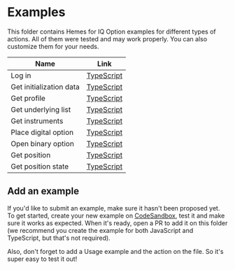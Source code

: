 # Examples

This folder contains Hemes for IQ Option examples for different types of actions. All of
them were tested and may work properly. You can also customize them for your
needs.

| Name                    | Link                                                |
| ----------------------- | --------------------------------------------------- |
| Log in                  | [TypeScript](./typescript/logIn.ts)                 |
| Get initialization data | [TypeScript](./typescript/getInitializationData.ts) |
| Get profile             | [TypeScript](./typescript/getProfile.ts)            |
| Get underlying list     | [TypeScript](./typescript/getUnderlyingList.ts)     |
| Get instruments         | [TypeScript](./typescript/getInstruments.ts)        |
| Place digital option    | [TypeScript](./typescript/placeDigitalOption.ts)    |
| Open binary option      | [TypeScript](./typescript/openBinaryOption.ts)      |
| Get position            | [TypeScript](./typescript/getPosition.ts)           |
| Get position state      | [TypeScript](./typescript/getPositionState.ts)      |

## Add an example

If you'd like to submit an example, make sure it hasn't been proposed yet. To get started,
create your new example on [CodeSandbox](https://codesandbox.io/), test it and make sure it works as expected. When it's ready, open a PR to add it on this folder (we recommend you create the example for both JavaScript and TypeScript, but that's not required).

Also, don't forget to add a Usage example and the action on the file. So it's super easy to test it out!
